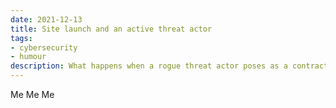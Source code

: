 ```yaml
---
date: 2021-12-13
title: Site launch and an active threat actor
tags:
- cybersecurity
- humour
description: What happens when a rogue threat actor poses as a contractor for your organisation?
---
```

Me Me Me


<!-- <Comment /> -->



